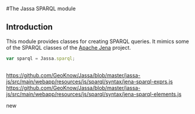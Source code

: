 #The Jassa SPARQL module

## Introduction
This module provides classes for creating SPARQL queries.
It mimics some of the SPARQL classes of the [Apache Jena](http://jena.apache.org) project.

```javascript
var sparql = Jassa.sparql;
```

##

https://github.com/GeoKnow/Jassa/blob/master/jassa-js/src/main/webapp/resources/js/sparql/syntax/jena-sparql-exprs.js
https://github.com/GeoKnow/Jassa/blob/master/jassa-js/src/main/webapp/resources/js/sparql/syntax/jena-sparql-elements.js

new



